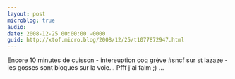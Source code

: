 ```yaml
---
layout: post
microblog: true
audio: 
date: 2008-12-25 00:00:00 -0000
guid: http://xtof.micro.blog/2008/12/25/t1077872947.html
---
```

Encore 10 minutes de cuisson - intereuption coq grève #sncf sur st lazaze -les gosses sont bloques sur la voie... Pfff j'ai faim ;) ...
